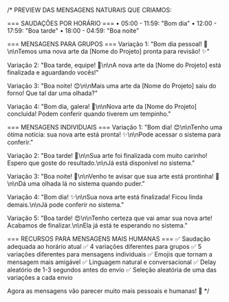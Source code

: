 /\*
PREVIEW DAS MENSAGENS NATURAIS QUE CRIAMOS:

=== SAUDAÇÕES POR HORÁRIO ===
• 05:00 - 11:59: "Bom dia"
• 12:00 - 17:59: "Boa tarde"
• 18:00 - 04:59: "Boa noite"

=== MENSAGENS PARA GRUPOS ===
Variação 1: "Bom dia pessoal! 👋\n\nTemos uma nova arte da [Nome do Projeto] pronta para revisão! ✨"

Variação 2: "Boa tarde, equipe! 🎨\n\nA nova arte da [Nome do Projeto] está finalizada e aguardando vocês!"

Variação 3: "Boa noite! 😊\n\nMais uma arte da [Nome do Projeto] saiu do forno! Que tal dar uma olhada?"

Variação 4: "Bom dia, galera! 🚀\n\nNova arte da [Nome do Projeto] concluída! Podem conferir quando tiverem um tempinho."

=== MENSAGENS INDIVIDUAIS ===
Variação 1: "Bom dia! 😊\n\nTenho uma ótima notícia: sua nova arte está pronta! ✨\n\nPode acessar o sistema para conferir."

Variação 2: "Boa tarde! 🎨\n\nSua arte foi finalizada com muito carinho! Espero que goste do resultado.\n\nJá está disponível no sistema."

Variação 3: "Boa noite! 👋\n\nVenho te avisar que sua arte está prontinha! 🚀\n\nDá uma olhada lá no sistema quando puder."

Variação 4: "Bom dia! ✨\n\nSua nova arte está finalizada! Ficou linda demais.\n\nJá pode conferir no sistema."

Variação 5: "Boa tarde! 😍\n\nTenho certeza que vai amar sua nova arte! Acabamos de finalizar.\n\nEla já está te esperando no sistema."

=== RECURSOS PARA MENSAGENS MAIS HUMANAS ===
✅ Saudação adequada ao horário atual
✅ 4 variações diferentes para grupos
✅ 5 variações diferentes para mensagens individuais
✅ Emojis que tornam a mensagem mais amigável
✅ Linguagem natural e conversacional
✅ Delay aleatório de 1-3 segundos antes do envio
✅ Seleção aleatória de uma das variações a cada envio

Agora as mensagens vão parecer muito mais pessoais e humanas! 🎉
\*/
